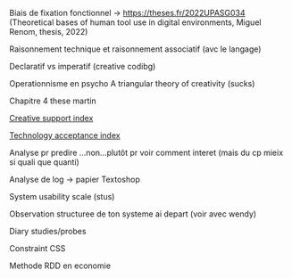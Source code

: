 Biais de fixation fonctionnel 
-> https://theses.fr/2022UPASG034 (Theoretical bases of human tool use in digital environments, Miguel Renom, thesis, 2022)

Raisonnement technique et raisonnement associatif (avc le langage)


Declaratif vs imperatif (creative codibg)

Operationnisme en psycho
A triangular theory of creativity (sucks)


Chapitre 4 these martin

[Creative support index](https://dl.acm.org/doi/10.1145/1520340.1520609)


[Technology acceptance index](http://journal.julypress.com/index.php/aes/article/view/816)

Analyse pr predire ...non...plutôt pr voir comment interet (mais du cp mieix si quali que quanti)

Analyse de log -> papier Textoshop 

System usability scale (stus)

Observation structuree de ton systeme ai depart (voir avec wendy)

Diary studies/probes



Constraint CSS 

Methode RDD en economie

